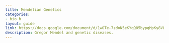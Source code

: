 ```yaml
---
title: Mendelian Genetics
categories:
- bio_h
layout: guide
link: https://docs.google.com/document/d/1wOTe-7zdoN5eKYqQ85bypqMpKy8VL6zU5RQBFHZHSQI/
description: Gregor Mendel and genetic diseases.
---
```


